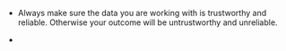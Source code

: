 - Always make sure the data you are working with is trustworthy and reliable. Otherwise your outcome will be untrustworthy and unreliable.

-
